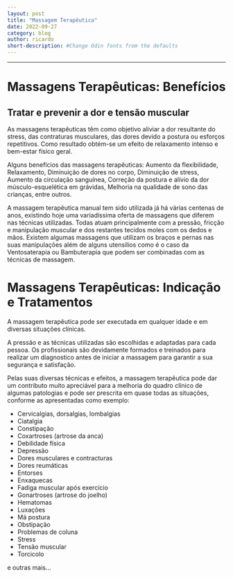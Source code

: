 ```yaml
---
layout: post
title: "Massagem Terapêutica"
date: 2022-09-27 
category: blog
author: ricardo
short-description: #Change Odin fonts from the defaults
---
```


-----

# Massagens Terapêuticas: Benefícios

## Tratar e prevenir a dor e tensão muscular

As massagens terapêuticas têm como objetivo aliviar a dor resultante do stress, das contraturas musculares, das dores devido a postura ou esforços repetitivos. Como resultado obtém-se um efeito de relaxamento intenso e bem-estar físico geral.

Alguns benefícios das massagens terapêuticas: Aumento da flexibilidade, Relaxamento, Diminuição de dores no corpo, Diminuição de stress, Aumento da circulação sanguínea, Correção da postura e alívio da dor músculo-esquelética em grávidas, Melhoria na qualidade de sono das crianças, entre outros.

A massagem terapêutica manual tem sido utilizada já há várias centenas de anos, existindo hoje uma variadíssima oferta de massagens que diferem nas técnicas utilizadas. Todas atuam principalmente com a pressão, fricção e manipulação muscular e dos restantes tecidos moles com os dedos e mãos. Existem algumas massagens que utilizam os braços e pernas nas suas manipulações além de alguns utensílios como é o caso da Ventosaterapia ou Bambuterapia que podem ser combinadas com as técnicas de massagem.

# Massagens Terapêuticas: Indicação e Tratamentos

A massagem terapêutica pode ser executada em qualquer idade e em diversas situações clínicas.

A pressão e as técnicas utilizadas são escolhidas e adaptadas para cada pessoa. Os profissionais são devidamente formados e treinados para realizar um diagnostico antes de iniciar a massagem para garantir a sua segurança e satisfação.

Pelas suas diversas técnicas e efeitos, a massagem terapêutica pode dar um contributo muito apreciável para a melhoria do quadro clínico de algumas patologias e pode ser prescrita em quase todas as situações, conforme as apresentadas como exemplo:

- Cervicalgias, dorsalgias, lombalgias
- Ciatalgia
- Constipação
- Coxartroses (artrose da anca)
- Debilidade física
- Depressão
- Dores musculares e contracturas
- Dores reumáticas
- Entorses
- Enxaquecas
- Fadiga muscular após exercício
- Gonartroses (artrose do joelho)
- Hematomas
- Luxações
- Má postura
- Obstipação
- Problemas de coluna
- Stress
- Tensão muscular
- Torcicolo

e outras mais…